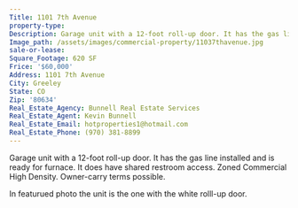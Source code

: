 ```yaml
---
Title: 1101 7th Avenue
property-type: 
Description: Garage unit with a 12-foot roll-up door. It has the gas line installed and is ready for furnace. It does have shared restroom access. Zoned Commercial High Density. Owner-carry terms possible.
Image_path: /assets/images/commercial-property/11037thavenue.jpg
sale-or-lease: 
Square_Footage: 620 SF
Frice: '$60,000'
Address: 1101 7th Avenue
City: Greeley
State: CO
Zip: '80634'
Real_Estate_Agency: Bunnell Real Estate Services
Real_Estate_Agent: Kevin Bunnell
Real_Estate_Email: hotproperties1@hotmail.com
Real_Estate_Phone: (970) 381-8899
---
```



Garage unit with a 12-foot roll-up door. It has the gas line installed and is ready for furnace. It does have shared restroom access. Zoned Commercial High Density. Owner-carry terms possible.

In featurued photo the unit is the one with the white rolll-up door.